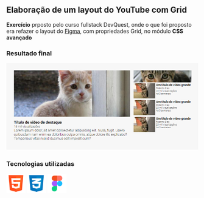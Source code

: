 ## Elaboração de um layout do YouTube com Grid
**Exercício** prposto pelo curso fullstack DevQuest, onde o que foi proposto era refazer o layout do [Figma](https://www.figma.com/file/jV5WYS3zYZD447V61yc1Ch/Desafio-CSS-Avan%C3%A7ado?node-id=1%3A37&mode=dev), com propriedades Grid, no módulo **CSS avançado**

### Resultado final

<img src="./src/assets/final-result.png">

### Tecnologias utilizadas

<div>
  <img src="./src/assets/logo-html-5-1536.png" style="width: 50px" alt="logo HTML">
  <img src="./src/assets/logo-css-3-2048.png" style="width: 50px" alt="logo CSS">
  <img src="./src/assets/logo-figma.png" style="width: 50px" alt="logo FIGMA">
</div>
